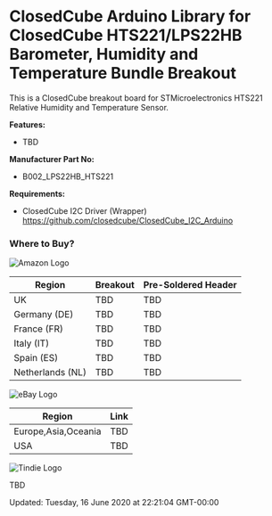 ClosedCube Arduino Library for
ClosedCube HTS221/LPS22HB Barometer, Humidity and Temperature Bundle Breakout
===========================================================================

This is a ClosedCube breakout board for STMicroelectronics HTS221 Relative Humidity and Temperature Sensor.


**Features:**

- TBD

**Manufacturer Part No:**

- B002_LPS22HB_HTS221

**Requirements:**

- ClosedCube I2C Driver (Wrapper) https://github.com/closedcube/ClosedCube_I2C_Arduino

### Where to Buy?

![Amazon Logo](https://images.closedcube.uk/logo/github/amazon.png)

| Region  | Breakout | Pre-Soldered Header |
| ------------- | ------------- | ------------- |
| UK | TBD | TBD |
| Germany (DE) | TBD | TBD |
| France (FR) | TBD | TBD |
| Italy (IT) | TBD| TBD |
| Spain (ES) |TBD | TBD |
| Netherlands (NL) |TBD | TBD |

![eBay Logo](https://images.closedcube.uk/logo/github/ebay.gif)

| Region  | Link |
| ------------- | ------------- |
| Europe,Asia,Oceania |  TBD  |
| USA  | TBD |


![Tindie Logo](https://images.closedcube.uk/logo/github/tindie.png)

TBD


Updated: Tuesday, 16 June 2020 at 22:21:04 GMT-00:00
